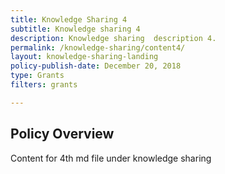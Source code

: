 ```yaml
---
title: Knowledge Sharing 4
subtitle: Knowledge sharing 4
description: Knowledge sharing  description 4. 
permalink: /knowledge-sharing/content4/
layout: knowledge-sharing-landing
policy-publish-date: December 20, 2018
type: Grants
filters: grants

---
```

## Policy Overview ##


Content for 4th md file under knowledge sharing
